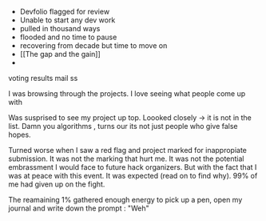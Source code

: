 - Devfolio flagged for review
- Unable to start any dev work
- pulled in thousand ways
- flooded and no time to pause
- recovering from decade but time to move on
- [[The gap and the gain]]
-

voting results mail ss

I was browsing through the projects. I love seeing what people come up with

Was susprised to see my project up top. Loooked closely -> it is not in the list. Damn you algorithms , turns our its not just people who give false hopes. 

Turned worse when I saw a red flag and project marked for inappropiate submission. It was not the marking that hurt me. 
It was not the potential embrassment I would face to future hack organizers. But with the fact that I was at peace with this event. It was expected (read on to find why). 99% of me had given up on the fight.

The reamaining 1% gathered enough energy to pick up a pen, open my journal and write down the prompt :
"Weh"